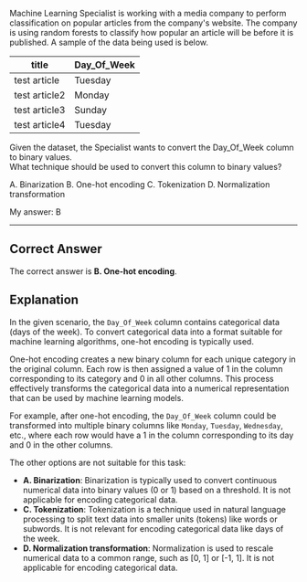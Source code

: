Machine Learning Specialist is working with a media company to perform classification on popular articles from the company's website. The company is using random forests to classify how popular an article will be before it is published. A sample of the data being used is below.

| title         | Day_Of_Week |
| ------------- | ----------- |
| test article  | Tuesday     |
| test article2 | Monday      |
| test article3 | Sunday      |
| test article4 | Tuesday     |
Given the dataset, the Specialist wants to convert the Day_Of_Week column to binary values.  
What technique should be used to convert this column to binary values?  

A. Binarization
B. One-hot encoding
C. Tokenization
D. Normalization transformation

My answer: B

---
## Correct Answer

The correct answer is **B. One-hot encoding**.

## Explanation

In the given scenario, the `Day_Of_Week` column contains categorical data (days of the week). To convert categorical data into a format suitable for machine learning algorithms, one-hot encoding is typically used.

One-hot encoding creates a new binary column for each unique category in the original column. Each row is then assigned a value of 1 in the column corresponding to its category and 0 in all other columns. This process effectively transforms the categorical data into a numerical representation that can be used by machine learning models.

For example, after one-hot encoding, the `Day_Of_Week` column could be transformed into multiple binary columns like `Monday`, `Tuesday`, `Wednesday`, etc., where each row would have a 1 in the column corresponding to its day and 0 in the other columns.

The other options are not suitable for this task:

- **A. Binarization**: Binarization is typically used to convert continuous numerical data into binary values (0 or 1) based on a threshold. It is not applicable for encoding categorical data.
- **C. Tokenization**: Tokenization is a technique used in natural language processing to split text data into smaller units (tokens) like words or subwords. It is not relevant for encoding categorical data like days of the week.
- **D. Normalization transformation**: Normalization is used to rescale numerical data to a common range, such as [0, 1] or [-1, 1]. It is not applicable for encoding categorical data.

